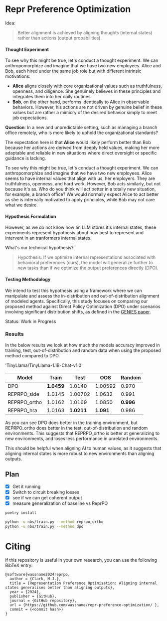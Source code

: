 # Repr Preference Optimization

Idea:

> Better alignment is achieved by aligning thoughts (internal states) rather than actions (output probabilities).


#### Thought Experiment

To see why this might be true, let's conduct a thought experiment. We can anthropomorphize and imagine that we have two new employees. Alice and Bob, each hired under the same job role but with different intrinsic motivations:

- **Alice** aligns closely with core organizational values such as truthfulness, openness, and diligence. She genuinely believes in these principles and integrates them into her daily routines.
- **Bob**, on the other hand, performs identically to Alice in observable behaviors. However, his actions are not driven by genuine belief in these values but are rather a mimicry of the desired behavior simply to meet job expectations.

**Question**: In a new and unpredictable setting, such as managing a branch office remotely, who is more likely to uphold the organizational standards?

The expectation here is that **Alice** would likely perform better than Bob because her actions are derived from deeply held values, making her more adaptable and reliable in new situations where direct oversight or specific guidance is lacking.

To see why this might be true, let's conduct a thought experiment. We can anthropomorphize and imagine that we have two new employees. Alice seems to have internal values that align with us, her employers. They are truthfulness, openness, and hard work. However, Bob acts similarly, but not because it's as. Who do you think will act better in a totally new situation, for example, a branch office? We would normally expect Alice to act better as she is internally motivated to apply principles, while Bob may not care what we desire.

#### Hypothesis Formulation

However, as we do not know how an LLM stores it's internal states, these experiments represent hypothesis about how best to represent and intervent in an tranformers internal states.

What's our technical hypothesis?

> Hypothesis: If we optimize internal representations associated with behavioral preferences (ours), the model will generalize further to new tasks than if we optimize the output preferences directly (DPO).

#### Testing Methodology

We intend to test this hypothesis using a framework where we can manipulate and assess the in-distribution and out-of-distribution alignment of modeled agents. Specifically, this study focuses on comparing our proposed method against Direct Policy Optimization (DPO) under scenarios involving significant distribution shifts, as defined in the [GENIES paper](https://github.com/Joshuaclymer/GENIES).

Status: Work in Progress


### Results

In the below results we look at how much the models accuracy improved in training, test, out-of-distribution and random data when using the proposed method compared to DPO.


'TinyLlama/TinyLlama-1.1B-Chat-v1.0'

| Model | Train | Test | OOS | Random |
| --- | --- | --- | --- | --- |
| DPO | **1.0459** | 1.0140 | 1.00592 | 0.970 |
| REPRPO_side | 1.0145 | 1.00702 | 1.0632 | 0.991 |
| REPRPO_ortho | 1.0162 | 1.0169 | 1.0850 | **0.996** |
| REPRPO_hra | 1.0163 | **1.0211** | **1.091** | 0.986 |



As you can see DPO does better in the training environment, but REPRPO_ortho does better in the test, out-of-distribution and random environments. This suggests that REPRPO_ortho is better at generalizing to new environments, and loses less performance in unrelated environments.

This should be helpful when aligning AI to human values, as it suggests that aligning internal states is more robust to new environments than aligning outputs.

## Plan

- [x] Get it running
- [x] Switch to circuit breaking losses
- [x] see if we can get coherent output
- [x] measure generalization of baseline vs ReprPO

```sh
poetry install

python -u nbs/train.py --method reprpo_ortho
python -u nbs/train.py --method dpo
```


# Citing 
If this repository is useful in your own research, you can use the following BibTeX entry:

```
@software{wassname2024reprpo,
  author = {Clark, M.J.},
  title = {Representation Preference Optimisation: Aligning internal states generalises better than aligning outputs},
  year = {2024},
  publisher = {GitHub},
  journal = {GitHub repository},
  url = {https://github.com/wassname/repr-preference-optimization/ },
  commit = {<commit hash>}
}
```
